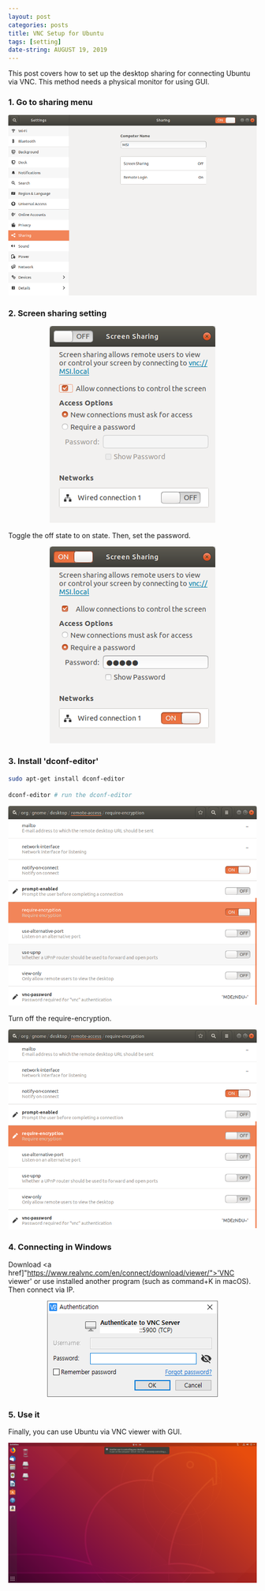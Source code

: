 ```yaml
---
layout: post
categories: posts
title: VNC Setup for Ubuntu
tags: [setting]
date-string: AUGUST 19, 2019
---
```


This post covers how to set up the desktop sharing for connecting Ubuntu via VNC. This method needs a physical monitor for using GUI.

### 1. Go to sharing menu
<center>
    <div>
        <img src="/images/2019-08-19/figure1.png">
    </div>
</center>

### 2. Screen sharing setting

<center>
    <div>
        <img src="/images/2019-08-19/figure2.png">
    </div>
</center>

Toggle the off state to on state.
Then, set the password.

<center>
    <div>
        <img src="/images/2019-08-19/figure3.png">
    </div>
</center>


### 3. Install 'dconf-editor'

``` sh
sudo apt-get install dconf-editor

dconf-editor # run the dconf-editor
```

<center>
    <div>
        <img src="/images/2019-08-19/figure4.png">
    </div>
</center>

Turn off the require-encryption.

<center>
    <div>
        <img src="/images/2019-08-19/figure5.png">
    </div>
</center>

### 4. Connecting in Windows

Download <a href]"https://www.realvnc.com/en/connect/download/viewer/">'VNC viewer'</a> or use installed another program (such as command+K in macOS).
Then connect via IP.

<center>
    <div>
        <img src="/images/2019-08-19/figure6.png">
    </div>
</center>

### 5. Use it

Finally, you can use Ubuntu via VNC viewer with GUI.

<center>
    <div>
        <img src="/images/2019-08-19/figure7.png">
    </div>
</center>
